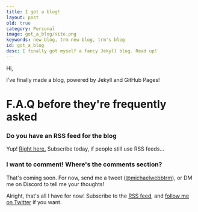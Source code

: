 ```yaml
---
title: I got a blog!
layout: post
old: true
category: Personal
image: got_a_blog/site.png
keywords: new blog, trm new blog, trm's blog
id: got_a_blog
desc: I finally got myself a fancy Jekyll blog. Read up!
---
```


Hi,


I've finally made a blog, powered by Jekyll and GitHub Pages!

# F.A.Q before they're frequently asked

### Do you have an RSS feed for the blog
Yup! [Right here.](/feed.xml) Subscribe today, if people still use RSS feeds...

### I want to comment! Where's the comments section?
That's coming soon. For now, send me a tweet ([@michaelwebbtrm](https://twitter.com/michaelwebbtrm)), or DM me on Discord to tell me your thoughts!

Alright, that's all I have for now! Subscribe to the [RSS feed](/feed.xml), and [follow me on Twitter](https://twitter.com/michaelwebbtrm) if you want.
